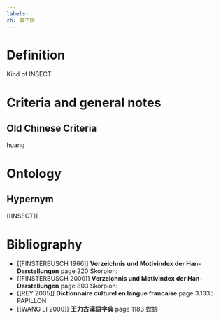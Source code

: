 ```yaml
---
labels: 
zh: 蟲子類
---
```


# Definition
Kind of INSECT.
# Criteria and general notes
## Old Chinese Criteria
huang
# Ontology

## Hypernym
[[INSECT]]
# Bibliography
- [[FINSTERBUSCH 1966]]
**Verzeichnis und Motivindex der Han-Darstellungen** page 220
Skorpion:
- [[FINSTERBUSCH 2000]]
**Verzeichnis und Motivindex der Han-Darstellungen** page 803
Skorpion:
- [[REY 2005]]
**Dictionnaire culturel en langue francaise** page 3.1335
PAPILLON
- [[WANG LI 2000]]
**王力古漢語字典** page 1183
螳蜋